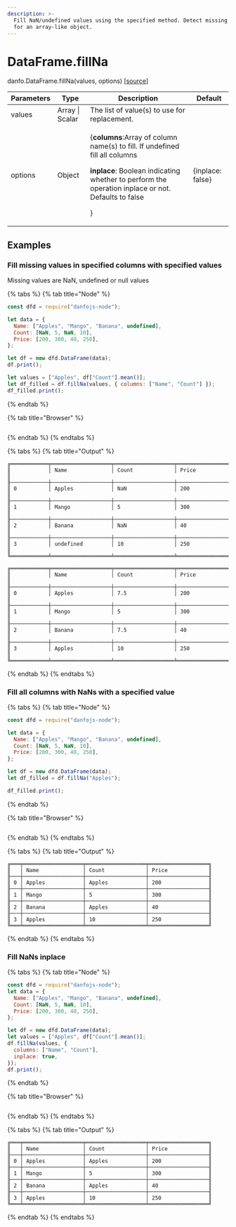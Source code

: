 ```yaml
---
description: >-
  Fill NaN/undefined values using the specified method. Detect missing values
  for an array-like object.
---
```


# DataFrame.fillNa

danfo.DataFrame.fillNa(values, options) \[[source](https://github.com/javascriptdata/danfojs/blob/dev/src/danfojs-base/core/frame.ts#L2095)]

| Parameters | Type            | Description                                                                                                                                                                                                                   | Default          |
| ---------- | --------------- | ----------------------------------------------------------------------------------------------------------------------------------------------------------------------------------------------------------------------------- | ---------------- |
| values     | Array \| Scalar | The list of value(s) to use for replacement.                                                                                                                                                                                  |                  |
| options    | Object          | <p>{<strong>columns</strong>:Array of column name(s) to fill. If undefined fill all columns</p><p><strong>inplace</strong>: Boolean indicating whether to perform the operation inplace or not. Defaults to false</p><p>}</p> | {inplace: false} |

## **Examples**

### Fill missing values in specified columns with specified values

Missing values are NaN, undefined or null values

{% tabs %}
{% tab title="Node" %}

```javascript
const dfd = require("danfojs-node");

let data = {
  Name: ["Apples", "Mango", "Banana", undefined],
  Count: [NaN, 5, NaN, 10],
  Price: [200, 300, 40, 250],
};

let df = new dfd.DataFrame(data);
df.print();

let values = ["Apples", df["Count"].mean()];
let df_filled = df.fillNa(values, { columns: ["Name", "Count"] });
df_filled.print();
```

{% endtab %}

{% tab title="Browser" %}

```

```

{% endtab %}
{% endtabs %}

{% tabs %}
{% tab title="Output" %}

```
╔════════════╤═══════════════════╤═══════════════════╤═══════════════════╗
║            │ Name              │ Count             │ Price             ║
╟────────────┼───────────────────┼───────────────────┼───────────────────╢
║ 0          │ Apples            │ NaN               │ 200               ║
╟────────────┼───────────────────┼───────────────────┼───────────────────╢
║ 1          │ Mango             │ 5                 │ 300               ║
╟────────────┼───────────────────┼───────────────────┼───────────────────╢
║ 2          │ Banana            │ NaN               │ 40                ║
╟────────────┼───────────────────┼───────────────────┼───────────────────╢
║ 3          │ undefined         │ 10                │ 250               ║
╚════════════╧═══════════════════╧═══════════════════╧═══════════════════╝

╔════════════╤═══════════════════╤═══════════════════╤═══════════════════╗
║            │ Name              │ Count             │ Price             ║
╟────────────┼───────────────────┼───────────────────┼───────────────────╢
║ 0          │ Apples            │ 7.5               │ 200               ║
╟────────────┼───────────────────┼───────────────────┼───────────────────╢
║ 1          │ Mango             │ 5                 │ 300               ║
╟────────────┼───────────────────┼───────────────────┼───────────────────╢
║ 2          │ Banana            │ 7.5               │ 40                ║
╟────────────┼───────────────────┼───────────────────┼───────────────────╢
║ 3          │ Apples            │ 10                │ 250               ║
╚════════════╧═══════════════════╧═══════════════════╧═══════════════════╝
```

{% endtab %}
{% endtabs %}

### Fill all columns with NaNs with a specified value

{% tabs %}
{% tab title="Node" %}

```javascript
const dfd = require("danfojs-node");

let data = {
  Name: ["Apples", "Mango", "Banana", undefined],
  Count: [NaN, 5, NaN, 10],
  Price: [200, 300, 40, 250],
};

let df = new dfd.DataFrame(data);
let df_filled = df.fillNa("Apples");

df_filled.print();
```

{% endtab %}

{% tab title="Browser" %}

```

```

{% endtab %}
{% endtabs %}

{% tabs %}
{% tab title="Output" %}

```
╔═══╤═══════════════════╤═══════════════════╤═══════════════════╗
║   │ Name              │ Count             │ Price             ║
╟───┼───────────────────┼───────────────────┼───────────────────╢
║ 0 │ Apples            │ Apples            │ 200               ║
╟───┼───────────────────┼───────────────────┼───────────────────╢
║ 1 │ Mango             │ 5                 │ 300               ║
╟───┼───────────────────┼───────────────────┼───────────────────╢
║ 2 │ Banana            │ Apples            │ 40                ║
╟───┼───────────────────┼───────────────────┼───────────────────╢
║ 3 │ Apples            │ 10                │ 250               ║
╚═══╧═══════════════════╧═══════════════════╧═══════════════════╝
```

{% endtab %}
{% endtabs %}

### Fill NaNs inplace

{% tabs %}
{% tab title="Node" %}

```javascript
const dfd = require("danfojs-node");
let data = {
  Name: ["Apples", "Mango", "Banana", undefined],
  Count: [NaN, 5, NaN, 10],
  Price: [200, 300, 40, 250],
};

let df = new dfd.DataFrame(data);
let values = ["Apples", df["Count"].mean()];
df.fillNa(values, {
  columns: ["Name", "Count"],
  inplace: true,
});
df.print();
```

{% endtab %}

{% tab title="Browser" %}

```

```

{% endtab %}
{% endtabs %}

{% tabs %}
{% tab title="Output" %}

```
╔═══╤═══════════════════╤═══════════════════╤═══════════════════╗
║   │ Name              │ Count             │ Price             ║
╟───┼───────────────────┼───────────────────┼───────────────────╢
║ 0 │ Apples            │ Apples            │ 200               ║
╟───┼───────────────────┼───────────────────┼───────────────────╢
║ 1 │ Mango             │ 5                 │ 300               ║
╟───┼───────────────────┼───────────────────┼───────────────────╢
║ 2 │ Banana            │ Apples            │ 40                ║
╟───┼───────────────────┼───────────────────┼───────────────────╢
║ 3 │ Apples            │ 10                │ 250               ║
╚═══╧═══════════════════╧═══════════════════╧═══════════════════╝
```

{% endtab %}
{% endtabs %}
